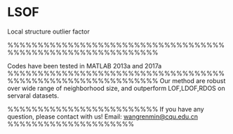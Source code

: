 # LSOF
Local structure outlier factor

%%%%%%%%%%%%%%%%%%%%%%%%%%%%%%%%%%%%%%%%%%%%%%%%%%%%%%%%%%%%%

Codes have been tested in MATLAB 2013a and 2017a
%%%%%%%%%%%%%%%%%%%%%%%%%%%%%%%%%%%%%%%%%%%%%%%%%%%%%%%%%%%%%
Our method are robust over wide range of neighborhood size, and outperform LOF,LDOF,RDOS on servaral datasets.

%%%%%%%%%%%%%%%%%%%%%%%%%
If you have any question, please contact with us!
Email: wangrenmin@cqu.edu.cn
%%%%%%%%%%%%%%%%%%%%%
